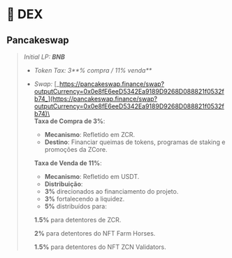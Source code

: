 # 🔵 DEX

## Pancakeswap

> _Initial LP: **BNB**_
>
> * _Token Tax: 3**% compra / 11% venda**_
> *   _Swap:_ [_https://pancakeswap.finance/swap?outputCurrency=0x0e8fE6eeD5342Ea9189D9268D088821f0532fb74_](https://pancakeswap.finance/swap?outputCurrency=0x0e8fE6eeD5342Ea9189D9268D088821f0532fb74)\
>     \
>     **Taxa de Compra de 3%**:
>
>     * **Mecanismo**: Refletido em ZCR.
>     * **Destino**: Financiar queimas de tokens, programas de staking e promoções da ZCore.
>
>     **Taxa de Venda de 11%**:
>
>     * **Mecanismo**: Refletido em USDT.
>     * **Distribuição**:
>     * **3%** direcionados ao financiamento do projeto.
>     * **3%** fortalecendo a liquidez.
>     * **5%** distribuídos para:
>
>     **1.5%** para detentores de ZCR.
>
>     **2%** para detentores do NFT Farm Horses.
>
>     **1.5%** para detentores do NFT ZCN Validators.
